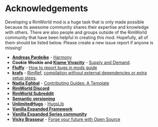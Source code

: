 # Acknowledgements

Developing a RimWorld mod is a huge task that is only made possible because its awesome community shares their expertise and knowledge with others. There are also people and groups outside of the RimWorld community that have been helpful in creating this mod.  Hopefully, all of them should be listed below. Please create a new issue report if anyone is missing!

* **[Andreas Pardeike](https://www.patreon.com/pardeike/posts)** - [Harmony](https://harmony.pardeike.net/)
* **Cookie Wookie and [Kiame Vivacity](hhttps://steamcommunity.com/id/kiame/myworkshopfiles/?appid=294100)** - [Supply and Demand](https://steamcommunity.com/sharedfiles/filedetails/?id=1511375007).
* **[Fluffy](https://steamcommunity.com/id/FluffyMods/myworkshopfiles/?appid=294100)** - [How to report bugs in mods guide](https://steamcommunity.com/sharedfiles/filedetails/?id=725234314)
* **[krafs](https://github.com/krafs/)** - [RimRef](https://github.com/krafs/RimRef), [compilation without external dependencies or extra setup steps](https://ludeon.com/forums/index.php?topic=49914.0).
* **[Nadia Eghbal](https://github.com/nayafia)** - [Contributing Guides: A Template](https://github.com/nayafia/contributing-template)
* **[RimWorld Discord](https://discord.gg/rimworld)**
* **[RimWorld Subreddit](https://www.reddit.com/r/RimWorld/)**
* **[Semantic versioning](https://semver.org/)**
* **[UnlimitedHugs](https://github.com/UnlimitedHugs/)** - [HugsLib](https://github.com/UnlimitedHugs/RimworldHugsLib)
* **[Vanilla Expanded Framework](https://steamcommunity.com/sharedfiles/filedetails/?id=2023507013)**
* **[Vanilla Expanded Series community](https://www.patreon.com/oskarpotocki)**
* **[Vicky Brasseur](https://www.vmbrasseur.com)** - [Forge your future with Open Source](https://pragprog.com/titles/vbopens/forge-your-future-with-open-source/)

